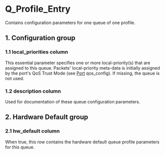 # Q_Profile_Entry

Contains configuration parameters for one queue of one profile.

## 1. Configuration group

### 1.1 local_priorities column

This essential parameter specifies one or more local-priority(s) that are
assigned to this queue.  Packets' local-priority meta-data is initially assigned
by the port's QoS Trust Mode  (see [Port](port.html) qos_config).  If missing, the
queue is not used.

### 1.2 description column

Used for documentation of these queue configuration parameters.

## 2. Hardware Default group

### 2.1 hw_default column

When true, this row contains the hardware default queue profile parameters for
this queue.

